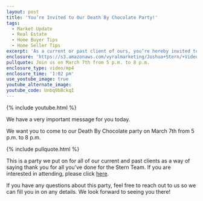 ```yaml
---
layout: post
title: 'You’re Invited to Our Death By Chocolate Party!'
tags:
  - Market Update
  - Real Estate
  - Home Buyer Tips
  - Home Seller Tips
excerpt: 'As a current or past client of ours, you’re hereby invited to a party we’re throwing soon. It’s our way of saying thank you for all you’ve done for the Stern Team. This is no ordinary party, though. It’s involves death by chocolate. To find out more, watch our latest video.'
enclosure: 'https://s3.amazonaws.com/vyralmarketing/Joshua+Stern/+Videos/2017/January/Salt+Lake+County+Real+Estate+Agent-+What+Is+a+Bridge+Loan%253F.mp4'
pullquote: Join us on March 7th from 5 p.m. to 8 p.m.
enclosure_type: video/mp4
enclosure_time: '1:02 pm'
use_youtube_image: true
youtube_alternate_image:
youtube_code: Unbq9bBckqI
---
```



{% include youtube.html %}

We have a very important message for you today.

We want you to come to our Death By Chocolate party on March 7th from 5 p.m. to 8 p.m.

{% include pullquote.html %}

This is a party we put on for all of our current and past clients as a way of saying thank you for all you’ve done for the Stern Team. If you are interested in attending, please click [here](https://www.facebook.com/events/1840913582852606/).

If you have any questions about this party, feel free to reach out to us so we can fill you in on any details. We look forward to seeing you there!